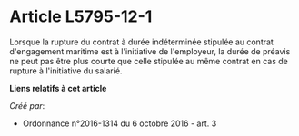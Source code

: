 # Article L5795-12-1

Lorsque la rupture du contrat à durée indéterminée stipulée au contrat d'engagement maritime est à l'initiative de
l'employeur, la durée de préavis ne peut pas être plus courte que celle stipulée au même contrat en cas de rupture à
l'initiative du salarié.

**Liens relatifs à cet article**

_Créé par_:

  - Ordonnance n°2016-1314 du 6 octobre 2016 - art. 3
